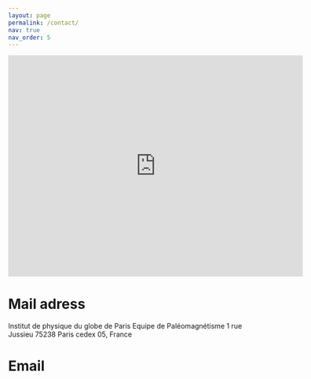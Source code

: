 ```yaml
---
layout: page
permalink: /contact/
nav: true
nav_order: 5
---
```


<iframe src="https://www.google.fr/maps/@48.8447005,2.3564212,19.15z" width="600" height="450" style="border:0;" allowfullscreen="" loading="lazy"></iframe>

# Mail adress
Institut de physique du globe de Paris
Equipe de Paléomagnétisme
1 rue Jussieu
75238 Paris cedex 05, France

# Email
